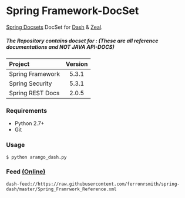 Spring Framework-DocSet
=================

[Spring Docsets](https://spring.io/projects/) DocSet for [Dash](http://kapeli.com) & [Zeal](https://zealdocs.org/).


##### The Repository contains docset for : (These are all reference documentations and NOT JAVA API-DOCS)

| Project       | Version     | 
| :------------- | :----------: | 
|  Spring Framework | 5.3.1   | 
|  Spring Security   | 5.3.1 | 
|  Spring REST Docs   | 2.0.5 | 



### Requirements

* Python 2.7+
* Git


### Usage

	$ python arango_dash.py

### Feed [(Online)](https://raw.githubusercontent.com/ferronrsmith/spring-dash/master/Spring_Framrwork_Reference.xml)

	dash-feed://https://raw.githubusercontent.com/ferronrsmith/spring-dash/master/Spring_Framrwork_Reference.xml